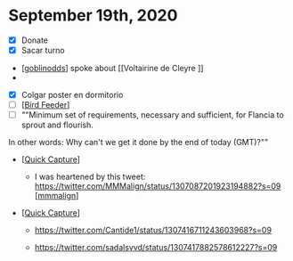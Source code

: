 # September 19th, 2020
- [x] Donate
- [x] Sacar turno
- [[goblinodds]] spoke about [[Voltairine de Cleyre ]]
- 
- [x] Colgar poster en dormitorio
- [ ] [[Bird Feeder]]
- [ ] ""Minimum set of requirements, necessary and sufficient, for Flancia to sprout and flourish.

In other words: Why can't we get it done by the end of today (GMT)?""
- [[Quick Capture]]
    - I was heartened by this tweet: https://twitter.com/MMMalign/status/1307087201923194882?s=09 [[mmmalign]]


- [[Quick Capture]]
    - https://twitter.com/Cantide1/status/1307416711243603968?s=09


    - https://twitter.com/sadalsvvd/status/1307417882578612227?s=09



[//begin]: # "Autogenerated link references for markdown compatibility"
[goblinodds]: ../goblinodds "Goblinodds"
[Bird Feeder]: ../bird-feeder "Bird Feeder"
[Quick Capture]: ../quick-capture "Quick Capture"
[mmmalign]: ../mmmalign "Mmmalign"
[//end]: # "Autogenerated link references"